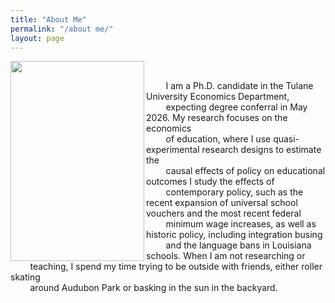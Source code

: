 ```yaml
---
title: "About Me"
permalink: "/about me/"
layout: page
---
```


<img width="214" height="320" align="left" alt="" src="https://github.com/user-attachments/assets/2807f22c-da19-40e1-973d-6cc66523914a" />

<br>

&nbsp; &nbsp; &nbsp; &nbsp; I am a Ph.D. candidate in the Tulane University Economics Department, \
&nbsp; &nbsp; &nbsp; &nbsp; expecting degree conferral in May 2026. My research focuses on the economics \
&nbsp; &nbsp; &nbsp; &nbsp; of education, where I use quasi-experimental research designs to estimate the \
&nbsp; &nbsp; &nbsp; &nbsp; causal effects of policy on educational outcomes I study the effects of \
&nbsp; &nbsp; &nbsp; &nbsp; contemporary policy, such as the recent expansion of universal school vouchers and the most recent federal \
&nbsp; &nbsp; &nbsp; &nbsp;  minimum wage increases, as well as historic policy, including integration busing \
&nbsp; &nbsp; &nbsp; &nbsp; and the language bans in Louisiana schools. When I am not researching or \
&nbsp; &nbsp; &nbsp; &nbsp; teaching, I spend my time trying to be outside with friends, either roller skating \
&nbsp; &nbsp; &nbsp; &nbsp; around Audubon Park or basking in the sun in the backyard. 

